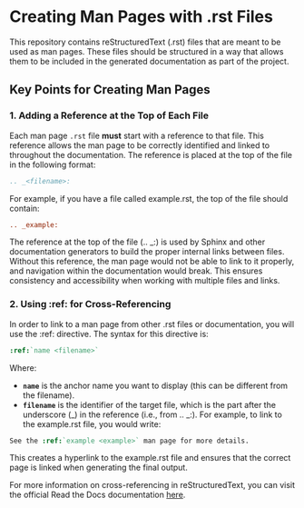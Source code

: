 # Creating Man Pages with .rst Files

This repository contains reStructuredText (.rst) files that are meant to be used as man pages. These files should be structured in a way that allows them to be included in the generated documentation as part of the project.

## Key Points for Creating Man Pages

### 1. Adding a Reference at the Top of Each File

Each man page `.rst` file **must** start with a reference to that file. This reference allows the man page to be correctly identified and linked to throughout the documentation. The reference is placed at the top of the file in the following format:

```rst
.. _<filename>:
```

For example, if you have a file called example.rst, the top of the file should contain:
```rst
.. _example:
```
The reference at the top of the file (.. _<filename>:) is used by Sphinx and other documentation generators to build the proper internal links between files. Without this reference, the man page would not be able to link to it properly, and navigation within the documentation would break. This ensures consistency and accessibility when working with multiple files and links.

### 2. Using :ref: for Cross-Referencing
In order to link to a man page from other .rst files or documentation, you will use the :ref: directive. The syntax for this directive is:
```rst
:ref:`name <filename>`
```
Where:
 - **`name`** is the anchor name you want to display (this can be different from the filename).
 - **`filename`** is the identifier of the target file, which is the part after the underscore (_) in the reference (i.e., from .. _<filename>:).
For example, to link to the example.rst file, you would write:
```rst
See the :ref:`example <example>` man page for more details.
```
This creates a hyperlink to the example.rst file and ensures that the correct page is linked when generating the final output.

For more information on cross-referencing in reStructuredText, you can visit the official Read the Docs documentation [here](https://docs.readthedocs.com/platform/stable/guides/cross-referencing-with-sphinx.html).
